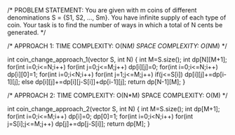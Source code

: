 /*
PROBLEM STATEMENT:
You are given with m coins of different denominations S = {S1, S2, ..., Sm}. You have infinite supply of each type of coin.
Your task is to find the number of ways in which a total of N cents be generated.
*/

/*
APPROACH 1:
TIME COMPLEXITY: O(N*M)
SPACE COMPLEXITY: O(N*M)
*/

int coin_change_approach_1(vector<int> S, int N)
{
	int M=S.size();
	int dp[N][M+1];
	for(int i=0;i<=N;i++)
		for(int j=0;j<=M;j++)
			dp[i][j]=0;
	for(int i=0;i<=N;i++)
		dp[i][0]=1;
	for(int i=0;i<N;i++)
		for(int j=1;j<=M;j++)
			if(j<=S[i])
				dp[i][j]+=dp[i-1][j];
			else
				dp[i][j]+=dp[i][j-S[i]]+dp[i-1][j];
	return dp[N-1][M];
}

/*
APPROACH 2:
TIME COMPLEXITY: O(N*M)
SPACE COMPLEXITY: O(M)
*/

int coin_change_approach_2(vector<int> S, int N)
{
	int M=S.size();
	int dp[M+1];
	for(int i=0;i<=M;i++)
		dp[i]=0;
	dp[0]=1;
	for(int i=0;i<N;i++)
		for(int j=S[i];j<=M;j++)
				dp[j]+=dp[j-S[i]];
	return dp[M];
}
